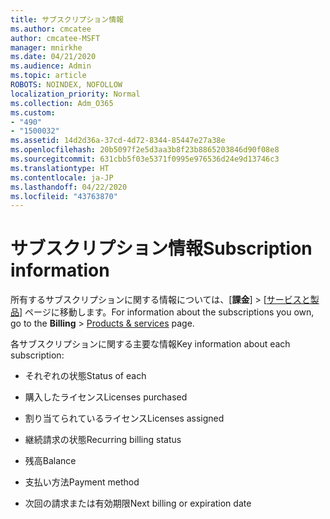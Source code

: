 ```yaml
---
title: サブスクリプション情報
ms.author: cmcatee
author: cmcatee-MSFT
manager: mnirkhe
ms.date: 04/21/2020
ms.audience: Admin
ms.topic: article
ROBOTS: NOINDEX, NOFOLLOW
localization_priority: Normal
ms.collection: Adm_O365
ms.custom:
- "490"
- "1500032"
ms.assetid: 14d2d36a-37cd-4d72-8344-85447e27a38e
ms.openlocfilehash: 20b5097f2e5d3aa3b8f23b8865203846d90f08e8
ms.sourcegitcommit: 631cbb5f03e5371f0995e976536d24e9d13746c3
ms.translationtype: HT
ms.contentlocale: ja-JP
ms.lasthandoff: 04/22/2020
ms.locfileid: "43763870"
---
```

# <a name="subscription-information"></a><span data-ttu-id="886e2-102">サブスクリプション情報</span><span class="sxs-lookup"><span data-stu-id="886e2-102">Subscription information</span></span>

<span data-ttu-id="886e2-103">所有するサブスクリプションに関する情報については、[**課金**] \> [[サービスと製品](https://go.microsoft.com/fwlink/p/?linkid=842054)] ページに移動します。</span><span class="sxs-lookup"><span data-stu-id="886e2-103">For information about the subscriptions you own, go to the **Billing** \> [Products & services](https://go.microsoft.com/fwlink/p/?linkid=842054) page.</span></span>
  
<span data-ttu-id="886e2-104">各サブスクリプションに関する主要な情報</span><span class="sxs-lookup"><span data-stu-id="886e2-104">Key information about each subscription:</span></span>
  
- <span data-ttu-id="886e2-105">それぞれの状態</span><span class="sxs-lookup"><span data-stu-id="886e2-105">Status of each</span></span>

- <span data-ttu-id="886e2-106">購入したライセンス</span><span class="sxs-lookup"><span data-stu-id="886e2-106">Licenses purchased</span></span>

- <span data-ttu-id="886e2-107">割り当てられているライセンス</span><span class="sxs-lookup"><span data-stu-id="886e2-107">Licenses assigned</span></span>

- <span data-ttu-id="886e2-108">継続請求の状態</span><span class="sxs-lookup"><span data-stu-id="886e2-108">Recurring billing status</span></span>

- <span data-ttu-id="886e2-109">残高</span><span class="sxs-lookup"><span data-stu-id="886e2-109">Balance</span></span>

- <span data-ttu-id="886e2-110">支払い方法</span><span class="sxs-lookup"><span data-stu-id="886e2-110">Payment method</span></span>

- <span data-ttu-id="886e2-111">次回の請求または有効期限</span><span class="sxs-lookup"><span data-stu-id="886e2-111">Next billing or expiration date</span></span>